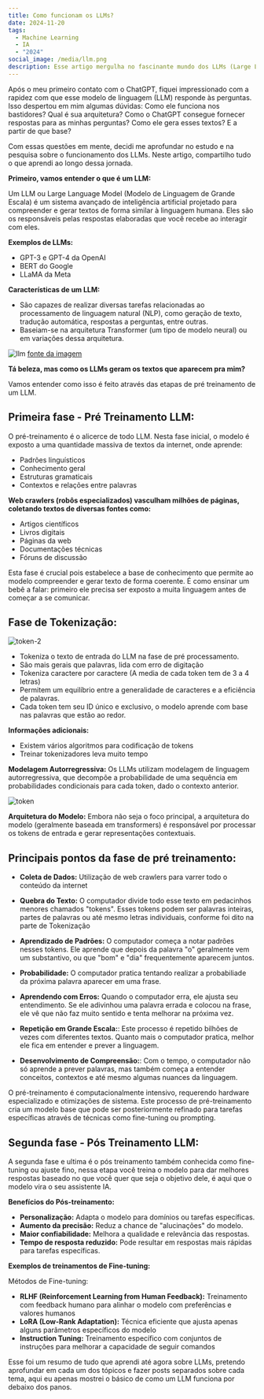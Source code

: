 ```yaml
---
title: Como funcionam os LLMs?
date: 2024-11-20
tags:
  - Machine Learning
  - IA
  - "2024"
social_image: /media/llm.png
description: Esse artigo mergulha no fascinante mundo dos LLMs (Large Language Models), revelando como modelos como o ChatGPT funcionam nos bastidores. Descubra a arquitetura por trás dessas IAs, entenda como elas geram textos tão coerentes e explore o processo que permite que elas acessem e processem informações de forma tão eficiente
---
```


Após o meu primeiro contato com o ChatGPT, fiquei impressionado com a rapidez com que esse modelo de linguagem (LLM) responde às perguntas. Isso despertou em mim algumas dúvidas: Como ele funciona nos bastidores? Qual é sua arquitetura? Como o ChatGPT consegue fornecer respostas para as minhas perguntas? Como ele gera esses textos? E a partir de que base?

Com essas questões em mente, decidi me aprofundar no estudo e na pesquisa sobre o funcionamento dos LLMs. Neste artigo, compartilho tudo o que aprendi ao longo dessa jornada.

**Primeiro, vamos entender o que é um LLM:**

Um LLM ou Large Language Model (Modelo de Linguagem de Grande Escala) é um sistema avançado de inteligência artificial projetado para compreender e gerar textos de forma similar à linguagem humana. Eles são os responsáveis pelas respostas elaboradas que você recebe ao interagir com eles.

**Exemplos de LLMs:**
- GPT-3 e GPT-4 da OpenAI
- BERT do Google
- LLaMA da Meta

**Características de um LLM:**
- São capazes de realizar diversas tarefas relacionadas ao processamento de linguagem natural (NLP), como geração de texto, tradução automática, respostas a perguntas, entre outras.
- Baseiam-se na arquitetura Transformer (um tipo de modelo neural) ou em variações dessa arquitetura.

![llm](/media/llm.png)
<a class="af on" href="https://www.civilsdaily.com/news/crafting-safe-generative-ai-systems/" rel="noopener ugc nofollow" target="_blank">fonte da imagem</a>

**Tá beleza, mas como os LLMs geram os textos que aparecem pra mim?**

Vamos entender como isso é feito através das etapas de pré treinamento de um LLM.

## Primeira fase - Pré Treinamento LLM: 
O pré-treinamento é o alicerce de todo LLM. Nesta fase inicial, o modelo é exposto a uma quantidade massiva de textos da internet, onde aprende:
- Padrões linguísticos
- Conhecimento geral
- Estruturas gramaticais
- Contextos e relações entre palavras

**Web crawlers (robôs especializados) vasculham milhões de páginas, coletando textos de diversas fontes como:**
- Artigos científicos
- Livros digitais
- Páginas da web
- Documentações técnicas
- Fóruns de discussão

Esta fase é crucial pois estabelece a base de conhecimento que permite ao modelo compreender e gerar texto de forma coerente. É como ensinar um bebê a falar: primeiro ele precisa ser exposto a muita linguagem antes de começar a se comunicar.

## **Fase de Tokenização:**
![token-2](/media/token-2.png)
- Tokeniza o texto de entrada do LLM na fase de pré processamento. 
- São mais gerais que palavras, lida com erro de digitação 
- Tokeniza caractere por caractere (A media de cada token tem de 3 a 4 letras)
- Permitem um equilíbrio entre a generalidade de caracteres e a eficiência de palavras.
- Cada token tem seu ID único e exclusivo, o modelo aprende com base nas palavras que estão ao redor. 

**Informações adicionais:**
- Existem vários algoritmos para codificação de tokens
- Treinar tokenizadores leva muito tempo

**Modelagem Autorregressiva:**
Os LLMs utilizam modelagem de linguagem autorregressiva, que decompõe a probabilidade de uma sequência em probabilidades condicionais para cada token, dado o contexto anterior.

![token](/media/token.png)

**Arquitetura do Modelo:**
Embora não seja o foco principal, a arquitetura do modelo (geralmente baseada em transformers) é responsável por processar os tokens de entrada e gerar representações contextuais.

## Principais pontos da fase de pré treinamento: 

- **Coleta de Dados:** Utilização de web crawlers para varrer todo o conteúdo da internet 

- **Quebra do Texto:** O computador divide todo esse texto em pedacinhos menores chamados "tokens". Esses tokens podem ser palavras inteiras, partes de palavras ou até mesmo letras individuais, conforme foi dito na parte de Tokenização

- **Aprendizado de Padrões:** O computador começa a notar padrões nesses tokens. Ele aprende que depois da palavra "o" geralmente vem um substantivo, ou que "bom" e "dia" frequentemente aparecem juntos.

- **Probabilidade:** O computador pratica tentando realizar a probabiliade da próxima palavra aparecer em uma frase. 

- **Aprendendo com Erros:** Quando o computador erra, ele ajusta seu entendimento. Se ele adivinhou uma palavra errada e colocou na frase, ele vê que não faz muito sentido e tenta melhorar na próxima vez.

- **Repetição em Grande Escala:**: Este processo é repetido bilhões de vezes com diferentes textos. Quanto mais o computador pratica, melhor ele fica em entender e prever a linguagem.

- **Desenvolvimento de Compreensão:**: Com o tempo, o computador não só aprende a prever palavras, mas também começa a entender conceitos, contextos e até mesmo algumas nuances da linguagem.

O pré-treinamento é computacionalmente intensivo, requerendo hardware especializado e otimizações de sistema.
Este processo de pré-treinamento cria um modelo base que pode ser posteriormente refinado para tarefas específicas através de técnicas como fine-tuning ou prompting.


## Segunda fase - Pós Treinamento LLM:

A segunda fase e ultima é o pós treinamento também conhecida como fine-tuning ou ajuste fino, nessa etapa você treina o modelo para dar melhores respostas baseado no que você quer que seja o objetivo dele, é aqui que o modelo vira o seu assistente IA.  

**Benefícios do Pós-treinamento:**

- **Personalização:** Adapta o modelo para domínios ou tarefas específicas.
- **Aumento da precisão:** Reduz a chance de "alucinações" do modelo.
- **Maior confiabilidade:** Melhora a qualidade e relevância das respostas.
- **Tempo de resposta reduzido:** Pode resultar em respostas mais rápidas para tarefas específicas.


**Exemplos de treinamentos de Fine-tuning:**

Métodos de Fine-tuning:
- **RLHF (Reinforcement Learning from Human Feedback):** Treinamento com feedback humano para alinhar o modelo com preferências e valores humanos
- **LoRA (Low-Rank Adaptation):** Técnica eficiente que ajusta apenas alguns parâmetros específicos do modelo
- **Instruction Tuning:** Treinamento específico com conjuntos de instruções para melhorar a capacidade de seguir comandos

Esse foi um resumo de tudo que aprendi até agora sobre LLMs, pretendo aprofundar em cada um dos tópicos e fazer posts separados sobre cada tema, aqui eu apenas mostrei o básico de como um LLM funciona por debaixo dos panos. 